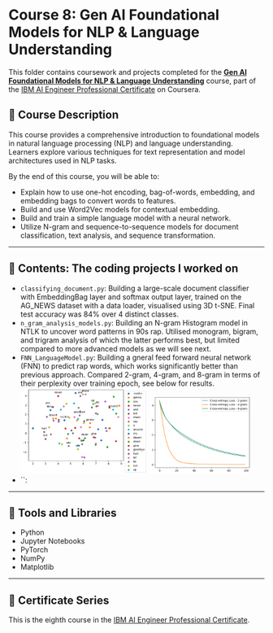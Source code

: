 # Course 8: Gen AI Foundational Models for NLP & Language Understanding

This folder contains coursework and projects completed for the **[Gen AI Foundational Models for NLP & Language Understanding](https://www.coursera.org/learn/gen-ai-foundational-models-for-nlp-and-language-understanding?specialization=ai-engineer)** course, part of the [IBM AI Engineer Professional Certificate](https://www.coursera.org/professional-certificates/ai-engineer) on Coursera.

## 🧠 Course Description

This course provides a comprehensive introduction to foundational models in natural language processing (NLP) and language understanding. Learners explore various techniques for text representation and model architectures used in NLP tasks.

By the end of this course, you will be able to:

- Explain how to use one-hot encoding, bag-of-words, embedding, and embedding bags to convert words to features.
- Build and use Word2Vec models for contextual embedding.
- Build and train a simple language model with a neural network.
- Utilize N-gram and sequence-to-sequence models for document classification, text analysis, and sequence transformation.

---

## 📂 Contents: The coding projects I worked on

- `classifying_document.py`: Building a large-scale document classifier with EmbeddingBag layer and softmax output layer, trained on the AG_NEWS dataset with a data loader, visualised using 3D t-SNE. Final test accuracy was 84% over 4 distinct classes.
- `n_gram_analysis_models.py`: Building an N-gram Histogram model in NTLK to uncover word patterns in 90s rap. Utilised monogram, bigram, and trigram analysis of which the latter performs best, but limited compared to more advanced models as we will see next.
- `FNN_LanguageModel.py`: Building a gneral feed forward neural network (FNN) to predict rap words, which works significantly better than previous approach. Compared 2-gram, 4-gram, and 8-gram in terms of their perplexity over training epoch, see below for results. <br>
<img src="Images/embeddings 4-gram.png" alt="Translation Spanisch<->English.." width="250"/>  <img src="Images/perplexity.png" alt="Translation Spanisch<->English.." width="200"/>
- ``: 

---

## 🔧 Tools and Libraries

- Python
- Jupyter Notebooks
- PyTorch
- NumPy
- Matplotlib

---

## 📌 Certificate Series

This is the eighth course in the [IBM AI Engineer Professional Certificate](https://www.coursera.org/professional-certificates/ai-engineer).
